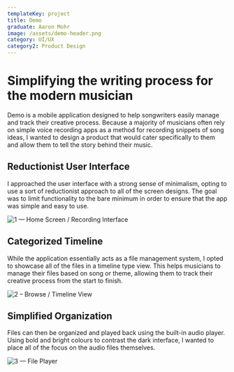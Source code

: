 ```yaml
---
templateKey: project
title: Demo
graduate: Aaron Mohr
image: /assets/demo-header.png
category: UI/UX
category2: Product Design
---
```

# Simplifying the writing process for the modern musician

Demo is a mobile application designed to help songwriters easily manage and track their creative process. Because a majority of musicians often rely on simple voice recording apps as a method for recording snippets of song ideas, I wanted to design a product that would cater specifically to them and allow them to tell the story behind their music.

## Reductionist User Interface

I approached the user interface with a strong sense of minimalism, opting to use a sort of reductionist approach to all of the screen designs. The goal was to limit functionality to the bare minimum in order to ensure that the app was simple and easy to use.

![1 — Home Screen / Recording Interface](/assets/demo-home.png)



## Categorized Timeline

While the application essentially acts as a file management system, I opted to showcase all of the files in a timeline type view. This helps musicians to manage their files based on song or theme, allowing them to track their creative process from the start to finish.

![2 – Browse / Timeline View](/assets/demo-browse.png)



## Simplified Organization

Files can then be organized and played back using the built-in audio player. Using bold and bright colours to contrast the dark interface, I wanted to place all of the focus on the audio files themselves.

![3 — File Player](/assets/demo-files.png)
